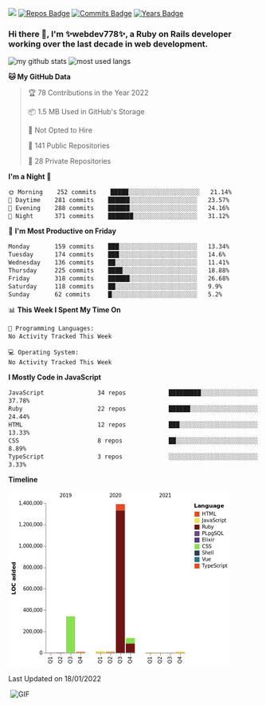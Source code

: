 ![](https://visitor-badge.glitch.me/badge?page_id=webdev778.webdev778)
[![Repos Badge](https://badges.pufler.dev/repos/webdev778)](https://badges.pufler.dev)
[![Commits Badge](https://badges.pufler.dev/commits/monthly/webdev778)](https://badges.pufler.dev)
[![Years Badge](https://badges.pufler.dev/years/webdev778)](https://badges.pufler.dev)
### Hi there 👋, I'm ✨webdev778✨, a Ruby on Rails developer working over the last decade in web development.


![my github stats](https://github-readme-stats.vercel.app/api?username=webdev778&show_icons=true&theme=tokyonight&line_height=27)
![most used langs](https://github-readme-stats.vercel.app/api/top-langs/?username=webdev778&hide=css,html&theme=tokyonight)

<!--START_SECTION:waka-->
**🐱 My GitHub Data** 

> 🏆 78 Contributions in the Year 2022
 > 
> 📦 1.5 MB Used in GitHub's Storage 
 > 
> 🚫 Not Opted to Hire
 > 
> 📜 141 Public Repositories 
 > 
> 🔑 28 Private Repositories  
 > 
**I'm a Night 🦉** 

```text
🌞 Morning    252 commits    █████░░░░░░░░░░░░░░░░░░░░   21.14% 
🌆 Daytime    281 commits    ██████░░░░░░░░░░░░░░░░░░░   23.57% 
🌃 Evening    288 commits    ██████░░░░░░░░░░░░░░░░░░░   24.16% 
🌙 Night      371 commits    ███████░░░░░░░░░░░░░░░░░░   31.12%

```
📅 **I'm Most Productive on Friday** 

```text
Monday       159 commits    ███░░░░░░░░░░░░░░░░░░░░░░   13.34% 
Tuesday      174 commits    ███░░░░░░░░░░░░░░░░░░░░░░   14.6% 
Wednesday    136 commits    ██░░░░░░░░░░░░░░░░░░░░░░░   11.41% 
Thursday     225 commits    ████░░░░░░░░░░░░░░░░░░░░░   18.88% 
Friday       318 commits    ██████░░░░░░░░░░░░░░░░░░░   26.68% 
Saturday     118 commits    ██░░░░░░░░░░░░░░░░░░░░░░░   9.9% 
Sunday       62 commits     █░░░░░░░░░░░░░░░░░░░░░░░░   5.2%

```


📊 **This Week I Spent My Time On** 

```text
💬 Programming Languages: 
No Activity Tracked This Week

💻 Operating System: 
No Activity Tracked This Week

```

**I Mostly Code in JavaScript** 

```text
JavaScript               34 repos            █████████░░░░░░░░░░░░░░░░   37.78% 
Ruby                     22 repos            ██████░░░░░░░░░░░░░░░░░░░   24.44% 
HTML                     12 repos            ███░░░░░░░░░░░░░░░░░░░░░░   13.33% 
CSS                      8 repos             ██░░░░░░░░░░░░░░░░░░░░░░░   8.89% 
TypeScript               3 repos             ░░░░░░░░░░░░░░░░░░░░░░░░░   3.33%

```


**Timeline**

![Chart not found](https://raw.githubusercontent.com/webdev778/webdev778/master/charts/bar_graph.png) 


 Last Updated on 18/01/2022
<!--END_SECTION:waka-->

<img align="right" alt="GIF" src="https://github.com/webdev778/webdev778/blob/main/code.gif?raw=true" width="500" height="320" />

<!--
**webdev778/webdev778** is a ✨ _special_ ✨ repository because its `README.md` (this file) appears on your GitHub profile.

Here are some ideas to get you started:

- 🔭 I’m currently working on ...
- 🌱 I’m currently learning ...
- 👯 I’m looking to collaborate on ...
- 🤔 I’m looking for help with ...
- 💬 Ask me about ...
- 📫 How to reach me: ...
- 😄 Pronouns: ...
- ⚡ Fun fact: ...
-->
